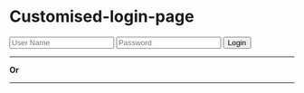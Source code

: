 # Customised-login-page
<!-- A customised login page using HTML, CSS, Javascript -->

<!-- HTML Code -->
<html>
    <head>
        <title>Animated Login Form</title>
        <link rel="stylesheet" href="style.css">
        <link rel="stylesheet" href="https://cdnjs.cloudflare.com/ajax/libs/font-awesome/4.7.0/css/font-awesome.min.css">
    </head>
    <body>
        <div class="container">
            <div class="dog">
                <div class="ear-left"></div>
                <div class="ear-right"></div>
                <div class="eye-left">
                </div>
                <div id="eye-hide-left" class="eye-hide-left">
                </div>
                <div class="eye-right">
                </div>
                <div id="eye-hide-right" class="eye-hide-right">
                </div>
                <div class="nose">
                </div>
                <div class="mouth">
                </div>
            </div>
                <div class="hand-left">
                    <div class="h1-left"></div>
                    <div class="h2-left"></div>
                    <div class="h3-left"></div>
                </div>
                <div class="hand-right">
                    <div class="h1-right"></div>
                    <div class="h2-right"></div>
                    <div class="h3-right"></div>
                </div>
            <div class="form">
                <input placeholder="User Name">
                <input id="pwd" type="password" placeholder="Password">
                <input id="btn" type="submit" value="Login">
                <div class="orDiv">
                    <hr>
                     <b class="txt">Or</b>
                    <hr>
                </div>
                <div class="btns">
                    <i class="rotated_btn fa fa-facebook-f	"></i>
                    <i class="rotated_btn fa fa-twitter	"></i>
                    <i class="rotated_btn fa fa-instagram	"></i>
                    <i class="rotated_btn fa fa-google	"></i>
                </div>
            </div>
        </div>
        <script src="https://code.jquery.com/jquery-3.5.0.js" ></script>
        <script src="script.js"></script>
    </body>
</html>
